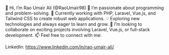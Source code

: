 👋 Hi, I’m Rao Umair Ali (@RaoUmair98)
👀 I’m passionate about programming and problem-solving.
🌱 Currently working with PHP, Laravel, Vue.js, and Tailwind CSS to create robust web applications.
💡 Exploring new technologies and always eager to learn and grow.
💞️ I’m looking to collaborate on exciting projects involving Laravel, Vue.js, or full-stack development.
📫 Feel free to connect with me:

LinkedIn: https://www.linkedin.com/in/rao-umair-ali/
<!---
RaoUmair98/RaoUmair98 is a ✨ special ✨ repository because its `README.md` (this file) appears on your GitHub profile.
You can click the Preview link to take a look at your changes.
--->
